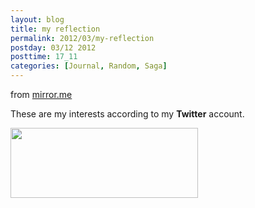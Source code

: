 ```yaml
---
layout: blog
title: my reflection
permalink: 2012/03/my-reflection
postday: 03/12 2012
posttime: 17_11
categories: [Journal, Random, Saga]
---
```


from <a href="http://mirror.me/189e6495">mirror.me</a>

These are my interests according to my <strong>Twitter</strong> account.

<a href="http://blog.kristeraxel.com/wp-content/uploads/2012/03/reflection.png"><img src="http://blog.kristeraxel.com/wp-content/uploads/2012/03/reflection-300x112.png" alt="" title="reflection" width="300" height="112" class="aligncenter size-medium wp-image-1708" /></a>
